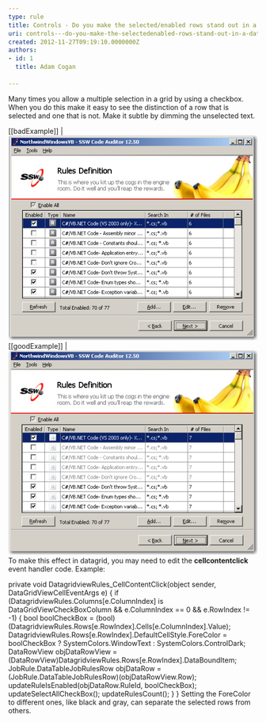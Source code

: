 ```yaml
---
type: rule
title: Controls - Do you make the selected/enabled rows stand out in a datagrid?
uri: controls---do-you-make-the-selectedenabled-rows-stand-out-in-a-datagrid
created: 2012-11-27T09:19:10.0000000Z
authors:
- id: 1
  title: Adam Cogan

---
```


Many times you allow a multiple selection in a grid by using a checkbox. When you do this make it easy to see the distinction of a row that is selected and one that is not. Make it subtle by dimming the unselected text.
     
[[badExample]]
| ![Selected rows are not separate from others.](../../assets/Interface_Selected_Rows_Bad.JPG)
[[goodExample]]
| ![Selected rows are separate from others.](../../assets/Interface_Selected_Rows_Good.JPG)
To make this effect in datagrid, you may need to edit the **cellcontentclick** event handler code. 
Example:

private void DatagridviewRules\_CellContentClick(object sender, DataGridViewCellEventArgs e)
 {
 if (DatagridviewRules.Columns[e.ColumnIndex] is DataGridViewCheckBoxColumn && e.ColumnIndex == 0 &&
e.RowIndex != -1)
 {
 bool boolCheckBox = (bool)(DatagridviewRules.Rows[e.RowIndex].Cells[e.ColumnIndex].Value);
 DatagridviewRules.Rows[e.RowIndex].DefaultCellStyle.ForeColor = boolCheckBox
 ? SystemColors.WindowText
 : SystemColors.ControlDark;
 DataRowView objDataRowView = (DataRowView)DatagridviewRules.Rows[e.RowIndex].DataBoundItem;
 JobRule.DataTableJobRulesRow objDataRow = (JobRule.DataTableJobRulesRow)(objDataRowView.Row);
 updateRuleIsEnabled(objDataRow.RuleId, boolCheckBox);
 updateSelectAllCheckBox();
 updateRulesCount();
 }
 }
 Setting the ForeColor to different ones, like black and gray, can separate the selected rows from others.
